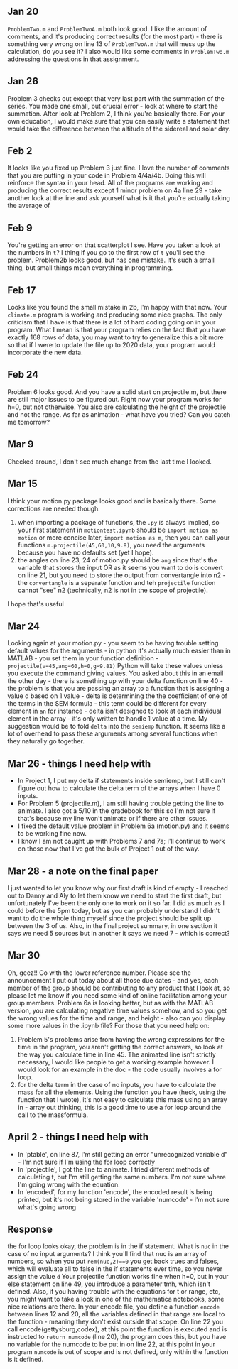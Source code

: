 ## Jan 20
`ProblemTwo.m` and `ProblemTwoA.m` both look good. I like the amount of comments, and it's producing correct results (for the most part) - there is something very wrong on line 13 of `ProblemTwoA.m` that will mess up the calculation, do you see it? I also would like some comments in `ProblemTwo.m` addressing the questions in that assignment.

## Jan 26
Problem 3 checks out except that very last part with the summation of the series. You made one small, but crucial error - look at where to start the summation. After look at Problem 2, I think you're basically there. For your own education, I would make sure that you can easily write a statement that would take the difference between the altitude of the sidereal and solar day.

## Feb 2
It looks like you fixed up Problem 3 just fine. I love the number of comments that you are putting in your code in Problem 4/4a/4b. Doing this will reinforce the syntax in your head. All of the programs are working and producing the correct results except 1 minor problem on 4a line 29 - take another look at the line and ask yourself what is it that you're actually taking the average of

## Feb 9
You're getting an error on that scatterplot I see. Have you taken a look at the numbers in `t`? I thing if you go to the first row of `t` you'll see the problem. Problem2b looks good, but has one mistake. It's such a small thing, but small things mean everything in programming.

## Feb 17
Looks like you found the small mistake in 2b, I'm happy with that now. Your `climate.m` program is working and producing some nice graphs. The only criticism that I have is that there is a lot of hard coding going on in your program. What I mean is that your program relies on the fact that you have exactly 168 rows of data, you may want to try to generalize this a bit more so that if I were to update the file up to 2020 data, your program would incorporate the new data.

## Feb 24
Problem 6 looks good. And you have a solid start on projectile.m, but there are still major issues to be figured out. Right now your program works for h=0, but not otherwise. You also are calculating the height of the projectile and not the range. As far as animation - what have you tried? Can you catch me tomorrow?

## Mar 9
Checked around, I don't see much change from the last time I looked.
## Mar 15
I think your motion.py package looks good and is basically there. Some corrections are needed though:
1) when importing a package of functions, the `.py` is always implied, so your first statement in `motiontest.ipynb` should be `import motion as motion` or more concise later, `import motion as m`, then you can call your functions `m.projectile(45,60,10,9.8)`, you need the arguments because you have no defaults set (yet I hope). 
2) the angles on line 23, 24 of motion.py should be `ang` since that's the variable that stores the input OR as it seems you want to do is convert on line 21, but you need to store the output from convertangle into n2 - the `convertangle` is a separate function and teh `projectile` function cannot "see" n2 (technically, n2 is not in the scope of projectile).

I hope that's useful

## Mar 24
Looking again at your motion.py - you seem to be having trouble setting default values for the arguments - in python it's actually much easier than in MATLAB - you set them in your function definition - `projectile(v=45,ang=60,h=0,g=9.81)` Python will take these values unless you execute the command giving values.
You asked about this in an email the other day - there is something up with your delta function on line 40 - the problem is that you are passing an array to a function that is assigning a value d based on 1 value - delta is determining the the coefficient of one of the terms in the SEM formula - this term could be different for every element in `an` for instance - delta isn't designed to look at each individual element in the array - it's only written to handle 1 value at a time. My suggestion would be to fold `delta` into the `semiemp` function. It seems like a lot of overhead to pass these arguments among several functions when they naturally go together.

## Mar 26 - things I need help with
- In Project 1, I put my delta if statements inside semiemp, but I still can't figure out how to calculate the delta term of the arrays when I have 0 inputs.
- For Problem 5 (projectile.m), I am still having trouble getting the line to animate. I also got a 5/10 in the gradebook for this so I'm not sure if that's because my line won't animate or if there are other issues.
- I fixed the default value problem in Problem 6a (motion.py) and it seems to be working fine now.
- I know I am not caught up with Problems 7 and 7a; I'll continue to work on those now that I've got the bulk of Project 1 out of the way.

## Mar 28 - a note on the final paper
I just wanted to let you know why our first draft is kind of empty - I reached out to Danny and Aly to let them know we need to start the first draft, but unfortunately I've been the only one to work on it so far. I did as much as I could before the 5pm today, but as you can probably understand I didn't want to do the whole thing myself since the project should be split up between the 3 of us.
Also, in the final project summary, in one section it says we need 5 sources but in another it says we need 7 - which is correct?

## Mar 30
Oh, geez!! Go with the lower reference number.
Please see the announcement I put out today about all those due dates - and yes, each member of the group should be contributing to any product that I look at, so please let me know if you need some kind of online facilitation among your group members. 
Problem 6a is looking better, but as with the MATLAB version, you are calculating negative time values somehow, and so you get the wrong values for the time and range, and height - also can you display some more values in the .ipynb file?
For those that you need help on:
1) Problem 5's problems arise from having the wrong expressions for the time in the program, you aren't getting the correct answers, so look at the way you calculate time in line 45. The animated line isn't strictly necessary, I would like people to get a working example however. I would look for an example in the doc - the code usually involves a for loop.
2) for the delta term in the case of no inputs, you have to calculate the mass for all the elements. Using the function you have (heck, using the function that I wrote), it's not easy to calculate this mass using an array in - array out thinking, this is a good time to use a for loop around the call to the massformula.

## April 2 - things I need help with
- In 'ptable', on line 87, I'm still getting an error "unrecognized variable d" - I'm not sure if I'm using the for loop correctly
- In 'projectile', I got the line to animate. I tried different methods of calculating t, but I'm still getting the same numbers. I'm not sure where I'm going wrong with the equation.
- In 'encoded', for my function 'encode', the encoded result is being printed, but it's not being stored in the variable 'numcode' - I'm not sure what's going wrong
## Response
the for loop looks okay, the problem is in the if statement. What is `nuc` in the case of no input arguments? I think you'll find that nuc is an array of numbers, so when you put `rem(nuc,2)==0` you get back trues and falses, which will evaluate all to false in the if statements ever time, so you never assign the value `d`
Your projectile function works fine when h=0, but in your else statement on line 49, you introduce a parameter tmh, which isn't defined. Also, if you having trouble with the equations for t or range, etc, you might want to take a look in one of the mathematica notebooks, some nice relations are there.
In your encode file, you define a function `encode` between lines 12 and 20, all the variables defined in that range are local to the function - meaning they don't exist outside that scope. On line 22 you call encode(gettysburg,codex), at this point the function is executed and is instructed to `return numcode` (line 20), the program does this, but you have no variable for the numcode to be put in on line 22,  at this point in your program `numcode` is out of scope and is not defined, only within the function is it defined.
